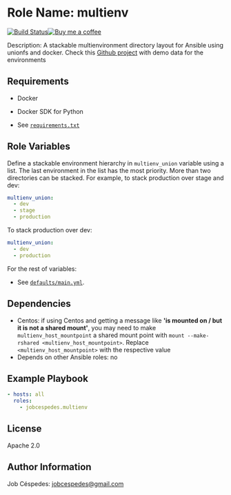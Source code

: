 Role Name: multienv
=========

[![Build Status](https://travis-ci.org/jobcespedes/ansible-role-multienv.svg?branch=master)](https://travis-ci.org/jobcespedes/ansible-role-multienv)[![Buy me a coffee](https://img.shields.io/badge/$-BuyMeACoffee-blue.svg)](https://www.buymeacoffee.com/jobcespedes)

Description: A stackable multienvironment directory layout for Ansible using unionfs and docker. Check this [Github project](https://github.com/jobcespedes/demo-ansible-role-multienv) with demo data for the environments

Requirements
------------

- Docker
- Docker SDK for Python

- See [`requirements.txt`](requirements.txt)

Role Variables
--------------

Define a stackable environment hierarchy in ```multienv_union``` variable using a list. The last environment in the list has the most priority. More than two directories can be stacked. For example, to stack production over stage and dev:

```yaml
multienv_union:
  - dev
  - stage
  - production
```

To stack production over dev:
```yaml
multienv_union:
  - dev
  - production
```

For the rest of variables:

- See [`defaults/main.yml`](defaults/main.yml).

Dependencies
------------
- Centos: if using Centos and getting a message like **'is mounted on / but it is not a shared mount'**, you may need to make ```multienv_host_mountpoint``` a shared mount point with ```mount --make-rshared <multienv_host_mountpoint>```. Replace ```<multienv_host_mountpoint>``` with the respective value
- Depends on other Ansible roles: no

Example Playbook
----------------

```yaml
- hosts: all
  roles:
    - jobcespedes.multienv
```

License
-------

Apache 2.0

Author Information
------------------

Job Céspedes: jobcespedes@gmail.com
